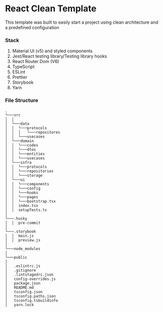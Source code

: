 # React Clean Template

This template was built to easily start a project using clean architecture and a predefined configuration

### Stack

1) Material UI (v5) and styled components
2) Jest/React testing library/Testing library hooks
3) React Router Dom (V6)
4) TypeScript
5) ESLint
6) Prettier
7) Storybook
8) Yarn

### File Structure

```
.
└───src
│  │
│  └───data
│  │  └───protocols
│  │  │   └───repositores
│  │  └───usecases
│  └───domain
│  │  └───codes
│  │  └───dtos
│  │  └───entities
│  │  └───usecases
│  └───infra
│  │  └───protocols
│  │  └───repositories
│  │  └───storage
│  └───ui
│  │  └───components
│  │  └───config
│  │  └───hooks
│  │  └───pages
│  │  └───bootstrap.tsx
│  │  index.tsx
│  │  setupTests.ts
│
└───.husky
│  │  pre-commit
│   
└───.storybook
│  │  main.js
│  │  preview.js
│
└───node_modules
│
└───public
│
│   .eslintrc.js
│   .gitignore
│   .lintstagedrc.json
│   config-overrides.js
│   package.json
│   README.md
│   tsconfig.json
│   tsconfig.paths.json
│   tsconfig.tsbuildinfo
│   yarn.lock   
```
